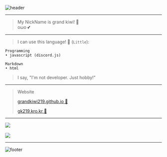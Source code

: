![header](https://capsule-render.vercel.app/api?type=wave&color=gradient&height=300&section=header&text=✨%20Hello%20Everyone!%20👋&fontSize=70)

- - -

> My NickName is grand kiwi! 🥝   
> oωo 💕

- - -

> I can use this language! 📖 (`Little`):

    Programming   
    • javascript (discord.js)

    Markdown   
    • html

> I say, "I'm not developer. Just hobby!"

- - -

> Website   
>    
> [grandkiwi219.github.io 🥝](https://grandkiwi219.kro.kr)   
>    
> [gk219.kro.kr 🌿](https://gk219.kro.kr)   

- - -

<a href="https://github.com/grandkiwi219">
    <img align="center" src="https://github-readme-stats.vercel.app/api?username=grandkiwi219&count_private=true&show_icons=true&theme=vue"/>
</a>

<br/>
<br/>

<a href="https://github.com/grandkiwi219">
    <img align="center" src="https://github-readme-stats.vercel.app/api/top-langs/?username=grandkiwi219&layout=compact&theme=vue"/>
</a>

- - -

![footer](https://capsule-render.vercel.app/api?type=wave&color=gradient&height=300&section=footer)

